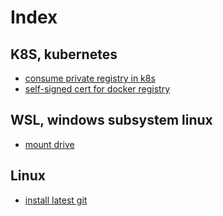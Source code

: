 # Index

## K8S, kubernetes
- [consume private registry in k8s](./k8s/consume_private_registry_in_k8s.md)
- [self-signed cert for docker registry](./k8s/self-signed_cert_for_docker_registry.md)

## WSL, windows subsystem linux
- [mount drive](./wsl/mount_drive.md)

## Linux
- [install latest git](./linux/install_latest_git.md)
